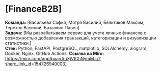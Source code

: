 # [FinanceB2B]  
**Команда:** [Васильева Софья, Мотря Василий, Бельтиков Максим, Терехов Василий, Базанкин Павел]  
**Задача:** [Мы разрабатываем сервис для учета личных финансов с возможностью добавления транзакций, категоризации и визуализации статистики.]  
**Стек:** Python, FastAPI, PostgreSQL, matplotlib, SQLAlchemy, aiogram, Docker, Nginx, GitHub Actions.
**Ссылка на Miro:** [https://miro.com/app/board/uXjVIChNymM=/?share_link_id=154726940003]  
